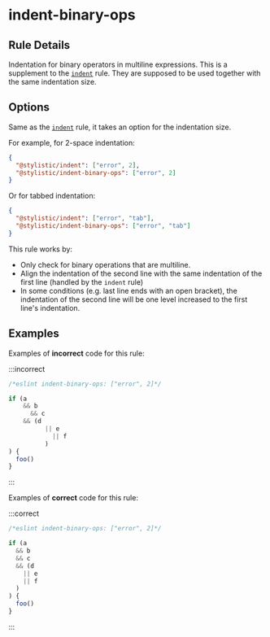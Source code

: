 # indent-binary-ops

## Rule Details

Indentation for binary operators in multiline expressions.
This is a supplement to the [`indent`](https://eslint.style/rules/default/indent) rule. They are supposed to be used together with the same indentation size.

## Options

Same as the [`indent`](https://eslint.style/rules/default/indent) rule, it takes an option for the indentation size.

For example, for 2-space indentation:

```json
{
  "@stylistic/indent": ["error", 2],
  "@stylistic/indent-binary-ops": ["error", 2]
}
```

Or for tabbed indentation:

```json
{
  "@stylistic/indent": ["error", "tab"],
  "@stylistic/indent-binary-ops": ["error", "tab"]
}
```

This rule works by:

- Only check for binary operations that are multiline.
- Align the indentation of the second line with the same indentation of the first line (handled by the `indent` rule)
- In some conditions (e.g. last line ends with an open bracket), the indentation of the second line will be one level increased to the first line's indentation.

## Examples

Examples of **incorrect** code for this rule:

:::incorrect

```ts
/*eslint indent-binary-ops: ["error", 2]*/

if (a
    && b
      && c
    && (d
          || e
            || f
          )
) {
  foo()
}
```

:::

Examples of **correct** code for this rule:

:::correct

```ts
/*eslint indent-binary-ops: ["error", 2]*/

if (a
  && b
  && c
  && (d
    || e
    || f
  )
) {
  foo()
}
```

:::
